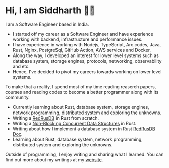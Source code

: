 # Hi, I am Siddharth 👋🏻

I am a Software Engineer based in India.

- I started off my career as a Software Engineer and have experience working
  with backend, infrastructure and performance issues.
- I have experience in working with Nodejs, TypeScript, Arc.codes,
  Java, Rust, Nginx, PostgreSql,  GitHub Action, AWS services and Docker.
- Along the way, I developed an interest for lower level systems such as
  database system, storage engines, protocols, networking, observability and etc.
- Hence, I've decided to pivot my careers towards working on lower level
  systems.

To make that a reality, I spend most of my time reading reaserch papers, courses and reading codes
to become a better programmer along with its community.

- Currently learning about Rust, database system,  storage engines, network programming, distributed system and exploring the unknowns.
- Writing a [RedRusDB](https://github.com/RedRusDB/redrus) in Rust from scratch.
- Writing a [Non-Blocking Concurrent Data Structures](https://github.com/siddharth1729/nonblocking_datastructures) in Rust.
- Writing about how I implement a database system in Rust [RedRusDB Doc](https://redrusdb.github.io/.github).
- Learning about Rust, database system, network programming, distributed system and exploring the unknowns.

Outside of programming, I enjoy writing and sharing what I learned. You
can find out more about my writings at my [website][0].

[0]: https://thelegion.tech
[1]: https://medium.com/@siddharth.sabron
